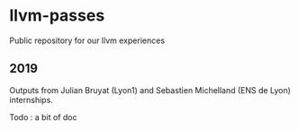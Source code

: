 # llvm-passes
Public repository for our llvm experiences

## 2019
Outputs from Julian Bruyat (Lyon1) and Sebastien Michelland (ENS de
Lyon) internships.

Todo : a bit of doc
